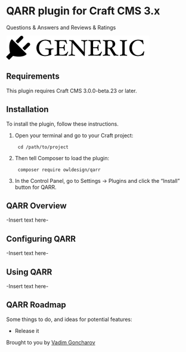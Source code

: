 # QARR plugin for Craft CMS 3.x

Questions & Answers and Reviews & Ratings

![Screenshot](resources/img/plugin-logo.png)

## Requirements

This plugin requires Craft CMS 3.0.0-beta.23 or later.

## Installation

To install the plugin, follow these instructions.

1. Open your terminal and go to your Craft project:

        cd /path/to/project

2. Then tell Composer to load the plugin:

        composer require owldesign/qarr

3. In the Control Panel, go to Settings → Plugins and click the “Install” button for QARR.

## QARR Overview

-Insert text here-

## Configuring QARR

-Insert text here-

## Using QARR

-Insert text here-

## QARR Roadmap

Some things to do, and ideas for potential features:

* Release it

Brought to you by [Vadim Goncharov](https://owl-design.net)
